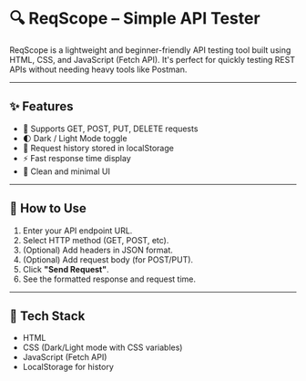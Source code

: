 # 🔍 ReqScope – Simple API Tester

ReqScope is a lightweight and beginner-friendly API testing tool built using HTML, CSS, and JavaScript (Fetch API). It's perfect for quickly testing REST APIs without needing heavy tools like Postman.

---

## ✨ Features

- 🔁 Supports GET, POST, PUT, DELETE requests
- 🌓 Dark / Light Mode toggle
- 💾 Request history stored in localStorage
- ⚡ Fast response time display
- 🎯 Clean and minimal UI

---

## 🚀 How to Use

1. Enter your API endpoint URL.
2. Select HTTP method (GET, POST, etc).
3. (Optional) Add headers in JSON format.
4. (Optional) Add request body (for POST/PUT).
5. Click **"Send Request"**.
6. See the formatted response and request time.

---

## 📂 Tech Stack

- HTML
- CSS (Dark/Light mode with CSS variables)
- JavaScript (Fetch API)
- LocalStorage for history
